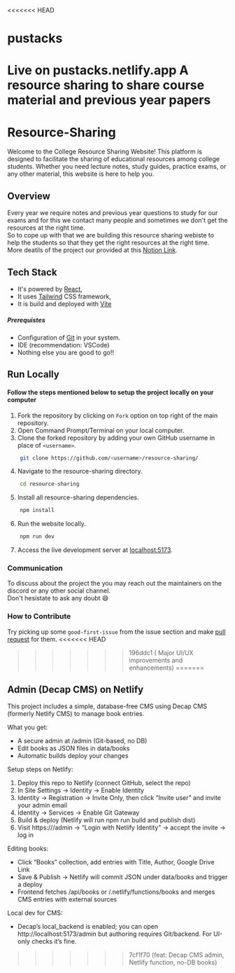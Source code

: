<<<<<<< HEAD
# pustacks

Live on pustacks.netlify.app
A resource sharing to share course material and previous year papers
=======
# Resource-Sharing

Welcome to the College Resource Sharing Website! This platform is designed to facilitate the sharing of educational resources among college students. Whether you need lecture notes, study guides, practice exams, or any other material, this website is here to help you.

## Overview

Every year we require notes and previous year questions to study for our exams and for this we contact many people and sometimes we don't get the resources at the right time.
<br>
So to cope up with that we are building this resource sharing webiste to help the students so that they get the right resources at the right time.
<br>
More deatils of the project our provided at this [Notion Link](https://grey-soybean-258.notion.site/Resource-Sharing-da954660ddf44771895d56321195aae4).

## Tech Stack

- It's powered by [React](https://react.dev/),
- It uses [Tailwind](https://tailwindcss.com) CSS framework,
- It is build and deployed with [Vite](https://vitejs.dev/)

##### Prerequistes

- Configuration of [Git](https://docs.github.com/en/get-started/quickstart/set-up-git) in your system.
- IDE (recommendation: VSCode)
- Nothing else you are good to go!!

## Run Locally

#### Follow the steps mentioned below to setup the project locally on your computer

1. Fork the repository by clicking on `Fork` option on top right of the main repository.
2. Open Command Prompt/Terminal on your local computer.
3. Clone the forked repository by adding your own GitHub username in place of `<username>`.

```bash
    git clone https://github.com/<username>/resource-sharing/
```

4. Navigate to the resource-sharing directory.

```bash
    cd resource-sharing
```

5. Install all resource-sharing dependencies.

```bash
    npm install
```

6. Run the website locally.

```bash
    npm run dev
```

7. Access the live development server at [localhost:5173](http://localhost:5173).

### Communication

To discuss about the project the you may reach out the maintainers on the discord or any other social channel.<br>
Don't hesistate to ask any doubt 😄

### How to Contribute

Try picking up some `good-first-issue` from the issue section and make [pull request](https://docs.github.com/en/pull-requests/collaborating-with-pull-requests/proposing-changes-to-your-work-with-pull-requests/creating-a-pull-request) for them.
<<<<<<< HEAD
>>>>>>> 196ddc1 ( Major UI/UX improvements and enhancements)
=======

## Admin (Decap CMS) on Netlify

This project includes a simple, database-free CMS using Decap CMS (formerly Netlify CMS) to manage book entries.

What you get:
- A secure admin at /admin (Git-based, no DB)
- Edit books as JSON files in data/books
- Automatic builds deploy your changes

Setup steps on Netlify:
1) Deploy this repo to Netlify (connect GitHub, select the repo)
2) In Site Settings → Identity → Enable Identity
3) Identity → Registration → Invite Only, then click “Invite user” and invite your admin email
4) Identity → Services → Enable Git Gateway
5) Build & deploy (Netlify will run npm run build and publish dist)
6) Visit https://<your-site>/admin → “Login with Netlify Identity” → accept the invite → log in

Editing books:
- Click “Books” collection, add entries with Title, Author, Google Drive Link
- Save & Publish → Netlify will commit JSON under data/books and trigger a deploy
- Frontend fetches /api/books or /.netlify/functions/books and merges CMS entries with external sources

Local dev for CMS:
- Decap’s local_backend is enabled; you can open http://localhost:5173/admin but authoring requires Git/backend. For UI-only checks it’s fine.
>>>>>>> 7cf1f70 (feat: Decap CMS admin, Netlify function, no-DB books)
